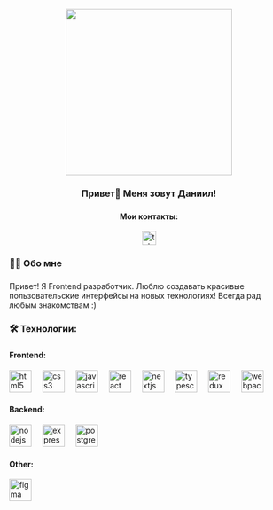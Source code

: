 <br clear="both">

<div align="center">
  <img height="300" width="300" src="https://github.com/user-attachments/assets/6a8ec30f-18f8-4485-8c45-e84bf83d8ff1"/>
</div>

###

<h3 align="center">Привет👋 Меня зовут Даниил!</h3>

###

<div align="center">
  <h4>
    Мои контакты:
  </h4>
  <a href="https://t.me/EternalTempter" target="_blank">
    <img src="https://img.shields.io/static/v1?message=Telegram&logo=telegram&label=&color=2CA5E0&logoColor=white&labelColor=&style=for-the-badge" height="25" alt="telegram logo"  />
  </a>
</div>

###

<h3 align="left">👩‍💻  Обо мне</h3>

###

<p align="left">Привет! Я Frontend разработчик. Люблю создавать красивые пользовательские интерфейсы на новых технологиях! Всегда рад любым знакомствам :)</p>

###

<h3 align="left">🛠 Технологии:</h3>

###

<div align="left">
  <div>
    <h4>Frontend: </h4>
     <img src="https://cdn.jsdelivr.net/gh/devicons/devicon/icons/html5/html5-original.svg" height="40" alt="html5 logo"  />
    <img width="12" />
    <img src="https://cdn.jsdelivr.net/gh/devicons/devicon/icons/css3/css3-original.svg" height="40" alt="css3 logo"  />
    <img width="12" />
    <img src="https://cdn.jsdelivr.net/gh/devicons/devicon/icons/javascript/javascript-original.svg" height="40" alt="javascript logo"  />
    <img width="12" />
    <img src="https://cdn.jsdelivr.net/gh/devicons/devicon/icons/react/react-original.svg" height="40" alt="react logo"  />
    <img width="12" />
    <img src="https://www.svgrepo.com/show/354113/nextjs-icon.svg" height="40" alt="nextjs logo"  />
    <img width="12" />
    <img src="https://www.svgrepo.com/show/306891/typescript.svg" height="40" alt="typescript logo"  />
    <img width="12" />
    <img src="https://www.svgrepo.com/show/306657/redux.svg" height="40" alt="redux logo"  />
    <img width="12" />
    <img src="https://cdn.simpleicons.org/webpack/8DD6F9" height="40" alt="webpack logo"  />
  </div>
  <div>
    <h4>Backend: </h4>
      <img src="https://www.svgrepo.com/show/314393/node-js.svg" height="40" alt="nodejs logo"  />
      <img width="12" />
      <img src="https://www.svgrepo.com/show/353724/express.svg" height="40" alt="express logo"  />
      <img width="12" />
      <img src="https://skillicons.dev/icons?i=postgres" height="40" alt="postgresql logo"  />
  </div>
  <div>
    <h4>Other: </h4>
    <img src="https://cdn4.iconfinder.com/data/icons/logos-brands-in-colors/3000/figma-logo-512.png" height="40" alt="figma logo"  />
  </div>
</div>

###
